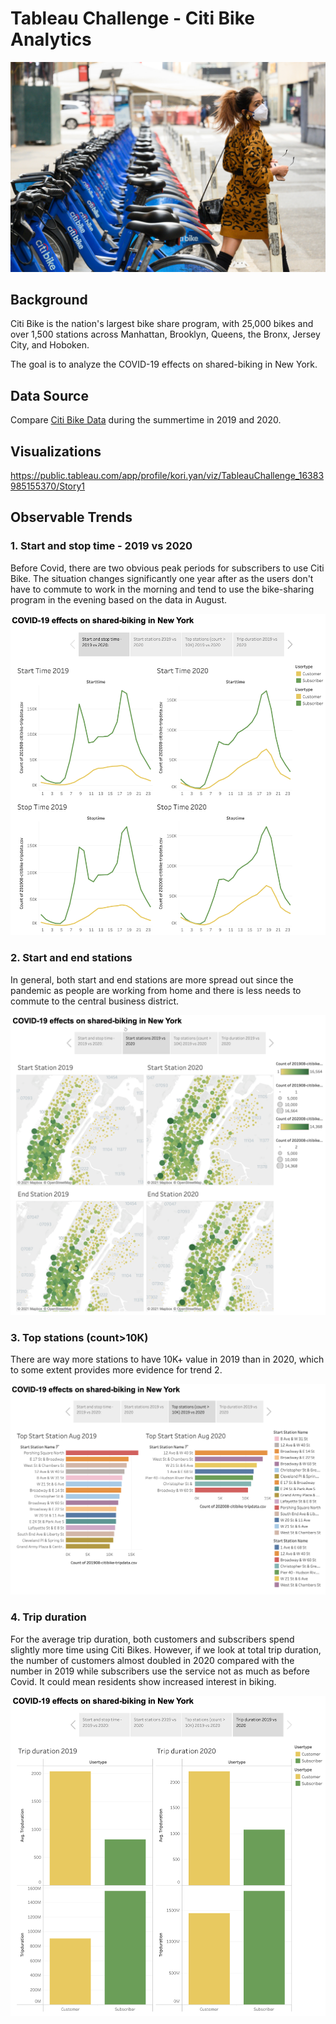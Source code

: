 # Tableau Challenge - Citi Bike Analytics

![Citi-Bikes](Images/transport-coronavirus-96.jpeg)

## Background
Citi Bike is the nation's largest bike share program, with 25,000 bikes and over 1,500 stations across Manhattan, Brooklyn, Queens, the Bronx, Jersey City, and Hoboken.

The goal is to analyze the COVID-19 effects on shared-biking in New York.

## Data Source
Compare [Citi Bike Data](https://www.citibikenyc.com/system-data) during the summertime in 2019 and 2020. 

## Visualizations
https://public.tableau.com/app/profile/kori.yan/viz/TableauChallenge_16383985155370/Story1

## Observable Trends
### 1. Start and stop time - 2019 vs 2020

Before Covid, there are two obvious peak periods for subscribers to use Citi Bike. The situation changes significantly one year after as the users don't have to commute to work in the morning and tend to use the bike-sharing program in the evening based on the data in August.

![1](Images/1.png)

### 2. Start and end stations

In general, both start and end stations are more spread out since the pandemic as people are working from home and there is less needs to commute to the central business district. 

![2](Images/2.png)

### 3. Top stations (count>10K)

There are way more stations to have 10K+ value in 2019 than in 2020, which to some extent provides more evidence for trend 2. 

![3](Images/3.png)

### 4. Trip duration

For the average trip duration, both customers and subscribers spend slightly more time using Citi Bikes. However, if we look at total trip duration, the number of customers almost doubled in 2020 compared with the number in 2019 while subscribers use the service not as much as before Covid. It could mean residents show increased interest in biking.

![4](Images/4.png)

